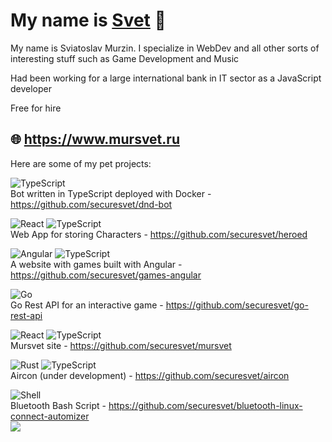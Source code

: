 # My name is <a href="http://www.mursvet.ru">Svet</a> 👋
My name is Sviatoslav Murzin. I specialize in WebDev and all other sorts of interesting stuff such as Game Development and Music

Had been working for a large international bank in IT sector as a JavaScript developer

Free for hire

## 🌐 https://www.mursvet.ru

Here are some of my pet projects:

![TypeScript](https://ziadoua.github.io/m3-Markdown-Badges/badges/TypeScript/typescript1.svg) <br />
Bot written in TypeScript deployed with Docker - https://github.com/securesvet/dnd-bot

![React](https://ziadoua.github.io/m3-Markdown-Badges/badges/React/react2.svg) ![TypeScript](https://ziadoua.github.io/m3-Markdown-Badges/badges/TypeScript/typescript1.svg) <br />
Web App for storing Characters - https://github.com/securesvet/heroed

![Angular](https://ziadoua.github.io/m3-Markdown-Badges/badges/Angular/angular1.svg) ![TypeScript](https://ziadoua.github.io/m3-Markdown-Badges/badges/TypeScript/typescript1.svg) <br />
A website with games built with Angular - https://github.com/securesvet/games-angular

![Go](https://ziadoua.github.io/m3-Markdown-Badges/badges/Go/go1.svg) <br />
Go Rest API for an interactive game - https://github.com/securesvet/go-rest-api

![React](https://ziadoua.github.io/m3-Markdown-Badges/badges/React/react2.svg) ![TypeScript](https://ziadoua.github.io/m3-Markdown-Badges/badges/TypeScript/typescript1.svg) <br />
Mursvet site - https://github.com/securesvet/mursvet

![Rust](https://ziadoua.github.io/m3-Markdown-Badges/badges/Rust/rust3.svg) ![TypeScript](https://ziadoua.github.io/m3-Markdown-Badges/badges/TypeScript/typescript1.svg) <br />
Aircon (under development) - https://github.com/securesvet/aircon

![Shell](https://ziadoua.github.io/m3-Markdown-Badges/badges/Shell/shell3.svg) <br />
Bluetooth Bash Script - https://github.com/securesvet/bluetooth-linux-connect-automizer <br />
![](https://komarev.com/ghpvc/?username=securesvet&style=flat-square)
